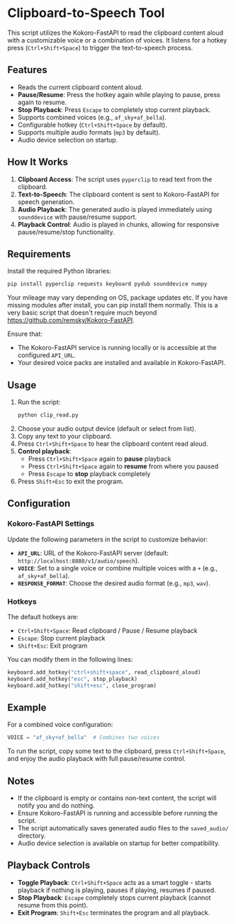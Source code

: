 # Clipboard-to-Speech Tool

This script utilizes the Kokoro-FastAPI to read the clipboard content aloud with a customizable voice or a combination of voices. It listens for a hotkey press (`Ctrl+Shift+Space`) to trigger the text-to-speech process.

## Features
- Reads the current clipboard content aloud.
- **Pause/Resume**: Press the hotkey again while playing to pause, press again to resume.
- **Stop Playback**: Press `Escape` to completely stop current playback.
- Supports combined voices (e.g., `af_sky+af_bella`).
- Configurable hotkey (`Ctrl+Shift+Space` by default).
- Supports multiple audio formats (`mp3` by default).
- Audio device selection on startup.

## How It Works
1. **Clipboard Access**: The script uses `pyperclip` to read text from the clipboard.
2. **Text-to-Speech**: The clipboard content is sent to Kokoro-FastAPI for speech generation.
3. **Audio Playback**: The generated audio is played immediately using `sounddevice` with pause/resume support.
4. **Playback Control**: Audio is played in chunks, allowing for responsive pause/resume/stop functionality.

## Requirements
Install the required Python libraries:
```bash
pip install pyperclip requests keyboard pydub sounddevice numpy
```
Your mileage may vary depending on OS, package updates etc. If you have missing modules after install, you can pip install them normally. This is a very basic script that doesn't require much beyond https://github.com/remsky/Kokoro-FastAPI.

Ensure that:
- The Kokoro-FastAPI service is running locally or is accessible at the configured `API_URL`.
- Your desired voice packs are installed and available in Kokoro-FastAPI.

## Usage
1. Run the script:
   ```bash
   python clip_read.py
   ```
2. Choose your audio output device (default or select from list).
3. Copy any text to your clipboard.
4. Press `Ctrl+Shift+Space` to hear the clipboard content read aloud.
5. **Control playback**:
   - Press `Ctrl+Shift+Space` again to **pause** playback
   - Press `Ctrl+Shift+Space` again to **resume** from where you paused
   - Press `Escape` to **stop** playback completely
6. Press `Shift+Esc` to exit the program.

## Configuration
### Kokoro-FastAPI Settings
Update the following parameters in the script to customize behavior:
- **`API_URL`**: URL of the Kokoro-FastAPI server (default: `http://localhost:8880/v1/audio/speech`).
- **`VOICE`**: Set to a single voice or combine multiple voices with a `+` (e.g., `af_sky+af_bella`).
- **`RESPONSE_FORMAT`**: Choose the desired audio format (e.g., `mp3`, `wav`).

### Hotkeys
The default hotkeys are:
- `Ctrl+Shift+Space`: Read clipboard / Pause / Resume playback
- `Escape`: Stop current playback
- `Shift+Esc`: Exit program

You can modify them in the following lines:
```python
keyboard.add_hotkey("ctrl+shift+space", read_clipboard_aloud)
keyboard.add_hotkey("esc", stop_playback)
keyboard.add_hotkey("shift+esc", close_program)
```

## Example
For a combined voice configuration:
```python
VOICE = "af_sky+af_bella"  # Combines two voices
```

To run the script, copy some text to the clipboard, press `Ctrl+Shift+Space`, and enjoy the audio playback with full pause/resume control.

## Notes
- If the clipboard is empty or contains non-text content, the script will notify you and do nothing.
- Ensure Kokoro-FastAPI is running and accessible before running the script.
- The script automatically saves generated audio files to the `saved_audio/` directory.
- Audio device selection is available on startup for better compatibility.

## Playback Controls
- **Toggle Playback**: `Ctrl+Shift+Space` acts as a smart toggle - starts playback if nothing is playing, pauses if playing, resumes if paused.
- **Stop Playback**: `Escape` completely stops current playback (cannot resume from this point).
- **Exit Program**: `Shift+Esc` terminates the program and all playback.
